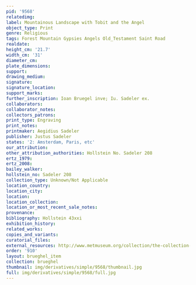 ```yaml
---
pid: '9568'
relatedimg: 
label: Mountainous Landscape with Tobit and the Angel
object_type: Print
genre: Religious
tags: Forest Mountain Gypsies Angels Old_Testament Saint Road
realdate: 
height_cm: '21.7'
width_cm: '31'
diameter_cm: 
plate_dimensions: 
support: 
drawing_medium: 
signature: 
signature_location: 
support_marks: 
further_inscription: Ioan Bruegel inve; Iu. Sadeler ex.
collaborators: 
collaborator_notes: 
collectors_patrons: 
print_type: Engraving
print_notes: 
printmaker: Aegidius Sadeler
publisher: Justus Sadeler
states: '2: Amsterdam, Paris, etc'
our_attribution: 
other_attribution_authorities: Hollstein No. Sadeler 208
ertz_1979: 
ertz_2008: 
bailey_walker: 
hollstein_no: Sadeler 208
collection_type: Unknown/Not Applicable
location_country: 
location_city: 
location: 
location_collection: 
location_or_most_recent_sale_notes: 
provenance: 
bibliography: Hollstein 43xxi
exhibition_history: 
related_works: 
copies_and_variants: 
curatorial_files: 
external_resources: http://www.metmuseum.org/collection/the-collection-online/search/415888
order: '910'
layout: brueghel_item
collection: brueghel
thumbnail: img/derivatives/simple/9568/thumbnail.jpg
full: img/derivatives/simple/9568/full.jpg
---
```

